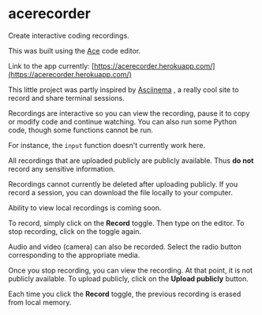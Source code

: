 # acerecorder
Create interactive coding recordings.

This was built using the [Ace](https://ace.c9.io/) code editor.

Link to the app currently: [https://acerecorder.herokuapp.com/](https://acerecorder.herokuapp.com/)

This little project was partly inspired by [Asciinema](https://asciinema.org) , a really cool site to record and share terminal sessions.

Recordings are interactive so you can view the recording, pause it to copy or modify code and continue watching. You can also run some Python code, though some functions cannot be run.

For instance, the `input` function doesn't currently work here.

All recordings that are uploaded publicly are publicly available. Thus **do not** record any sensitive information.

Recordings cannot currently be deleted after uploading publicly. If you record a session, you can download the file locally to your computer.

Ability to view local recordings is coming soon.

To record, simply click on the **Record** toggle. Then type on the editor. To stop recording, click on the toggle again.

Audio and video (camera) can also be recorded. Select the radio button corresponding to the appropriate media.

Once you stop recording, you can view the recording. At that point, it is not publicly available. To upload publicly, click on the **Upload publicly** button.

Each time you click the **Record** toggle, the previous recording is erased from local memory.
